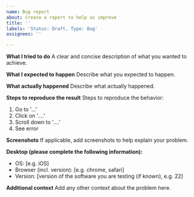 ```yaml
---
name: Bug report
about: Create a report to help us improve
title: ''
labels: 'Status: Draft, Type: Bug'
assignees: ''

---
```


**What I tried to do**
A clear and concise description of what you wanted to achieve.

**What I expected to happen**
Describe what you expected to happen.

**What actually happened**
Describe what actually happened.

**Steps to reproduce the result**
Steps to reproduce the behavior:
1. Go to '...'
2. Click on '....'
3. Scroll down to '....'
4. See error

**Screenshots**
If applicable, add screenshots to help explain your problem.

**Desktop (please complete the following information):**
 - OS: [e.g. iOS]
 - Browser (incl. version): [e.g. chrome, safari]
 - Version: [version of the software you are testing (if known), e.g. 22]

**Additional context**
Add any other context about the problem here.

